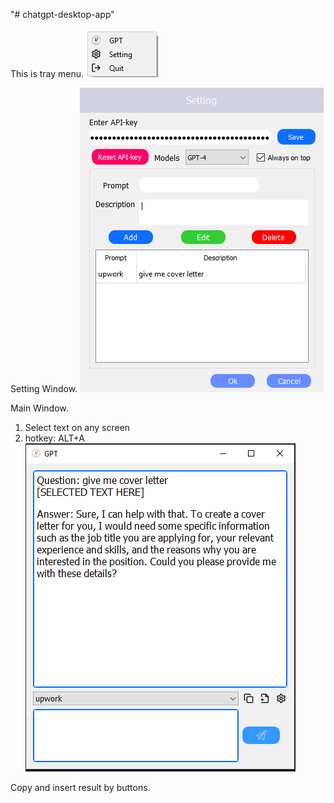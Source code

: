 "# chatgpt-desktop-app"

This is tray menu.
![alt text](image-1.png)

Setting Window.
![alt text](image-2.png)

Main Window.
1. Select text on any screen
2. hotkey: ALT+A
![alt text](image-3.png)

Copy and insert result by buttons.